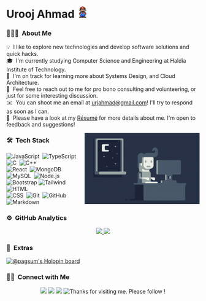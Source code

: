 <!-- ![Urooj Ahmad's Banner](/assets/Banner.jpg) -->

# Urooj Ahmad&nbsp;<img src="assets/Mario_Hello_Big.gif" width="30px">


<!-- ## 👋 &nbsp;Hey there! I'm Urooj -->

### 👨🏻‍💻 &nbsp;About Me

💡 &nbsp;I like to explore new technologies and develop software solutions and quick hacks.\
🎓 &nbsp;I'm currently studying Computer Science and Engineering at Haldia Institute of Technology.\
🌱 &nbsp;I'm on track for learning more about Systems Design, and Cloud Architecture.\
💬 &nbsp;Feel free to reach out to me for pro bono consulting and volunteering, or just for some interesting discussion.\
✉️ &nbsp;You can shoot me an email at urjahmad@gmail.com! I'll try to respond as soon as I can.\
📄 &nbsp;Please have a look at my [Résumé](https://drive.google.com/file/d/1CxarDMNwj4yEu_BHqV4foTCHIgIvCcQY/view?usp=sharing) for more details about me. I'm open to feedback and suggestions!

<img alt="Night Coding" src="assets/Night-Coding.gif" align="right"/>

### 🛠 &nbsp;Tech Stack

![JavaScript](https://img.shields.io/badge/-JavaScript-05122A?style=flat&logo=javascript)&nbsp;
![TypeScript](https://img.shields.io/badge/-TypeScript-05122A?style=flat&logo=TypeScript&logoColor=FFA518)&nbsp;
![C](https://img.shields.io/badge/-C-05122A?style=flat&logo=C&logoColor=A8B9CC)&nbsp;
![C++](https://img.shields.io/badge/-C++-05122A?style=flat&logo=C%2B%2B&logoColor=00599C)\
![React](https://img.shields.io/badge/-React-05122A?style=flat&logo=react)&nbsp;
![MongoDB](https://img.shields.io/badge/MongoDB-4EA94B?style=flat&logo=mongodb&logoColor=white)&nbsp;
![MySQL](https://img.shields.io/badge/MySQL-00000F?style=flat&logo=mysql&logoColor=white)&nbsp;
![Node.js](https://img.shields.io/badge/-Node.js-05122A?style=flat&logo=node.js)&nbsp;\
![Bootstrap](https://img.shields.io/badge/Amazon_AWS-232F3E?style=flat&logo=amazon-aws&logoColor=white)
![Tailwind](https://img.shields.io/badge/-TailwindCSS-05122A?style=flat&logo=TailwindCSS&logoColor=563D7C)&nbsp;
![HTML](https://img.shields.io/badge/-HTML-05122A?style=flat&logo=HTML5)&nbsp;\
![CSS](https://img.shields.io/badge/-CSS-05122A?style=flat&logo=CSS3&logoColor=1572B6)&nbsp;
![Git](https://img.shields.io/badge/-Git-05122A?style=flat&logo=git)&nbsp;
![GitHub](https://img.shields.io/badge/-GitHub-05122A?style=flat&logo=github)&nbsp;
![Markdown](https://img.shields.io/badge/-Markdown-05122A?style=flat&logo=markdown)

### ⚙️ &nbsp;GitHub Analytics

<p align="center">
<a href="https://github.com/urz-ahmed">
  <img height="180em" src="https://github-readme-stats-eight-theta.vercel.app/api?username=urz-ahmed&show_icons=true&theme=algolia&include_all_commits=true&count_private=true"/>
  <img height="180em" src="https://github-readme-stats-eight-theta.vercel.app/api/top-langs/?username=urz-ahmed&layout=compact&langs_count=8&theme=algolia"/>
</a>
</p>

### 💁 &nbsp;Extras
[![@pagsum's Holopin board](https://holopin.me/pagsum)](https://holopin.io/@pagsum)

### 🤝🏻 &nbsp;Connect with Me

<p align="center">
<a href="https://linkedin.com/in/urooj-ahmad"><img src="https://img.shields.io/badge/-Urooj%20Ahmad-0077B5?style=flat&logo=Linkedin&logoColor=white"/></a>
<a href="mailto:urjahmad@gmail.com"><img src="https://img.shields.io/badge/-urjahmad@gmail.com-D14836?style=flat&logo=Gmail&logoColor=white"/></a>
<a href="https://instagram.com/urzahmed_"><img src="https://img.shields.io/badge/-@urzahmed-E4405F?style=flat&logo=Instagram&logoColor=white"/></a>
 <img height="120" alt="Thanks for visiting me. Please follow !" width="100%" src="https://raw.githubusercontent.com/BrunnerLivio/brunnerlivio/master/images/marquee.svg" />
